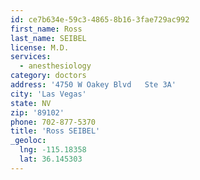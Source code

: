```yaml
---
id: ce7b634e-59c3-4865-8b16-3fae729ac992
first_name: Ross
last_name: SEIBEL
license: M.D.
services:
  - anesthesiology
category: doctors
address: '4750 W Oakey Blvd   Ste 3A'
city: 'Las Vegas'
state: NV
zip: '89102'
phone: 702-877-5370
title: 'Ross SEIBEL'
_geoloc:
  lng: -115.18358
  lat: 36.145303
---
```

